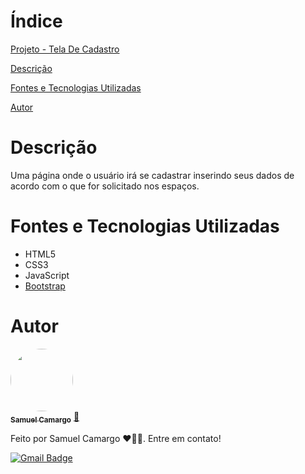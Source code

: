 # Índice

[Projeto - Tela De Cadastro](#projeto---tela-de-cadastro)

[Descrição](#descri%C3%A7%C3%A3o)

[Fontes e Tecnologias Utilizadas](#fontes-e-tecnologias-utilizadas)

[Autor](#autor)
# Descrição

Uma página onde o usuário irá se cadastrar inserindo seus dados de acordo com o que for solicitado nos espaços.

# Fontes e Tecnologias Utilizadas

* HTML5
* CSS3
* JavaScript
* [Bootstrap](https://getbootstrap.com/)

# Autor

<a href="https://github.com/SamuelCmdeFarias">
 <img style="border-radius: 50%;" src="https://avatars.githubusercontent.com/u/127852994?s=400&u=aa8dca012415519073ea519d6fd5800a32882bee&v=4" width="100px;" alt=""/>
 <br />
 <sub><b>Samuel Camargo</b></sub></a> <a href="https://github.com/SamuelCmdeFarias" title="Rocketseat">🚀</a>


Feito por Samuel Camargo ❤️👋🏽. Entre em contato!


[![Gmail Badge](https://img.shields.io/badge/-samucsg@gmail.com-c14438?style=flat-square&logo=Gmail&logoColor=white&link=mailto:tgmarinho@gmail.com)](mailto:samucacsg@gmail.com)